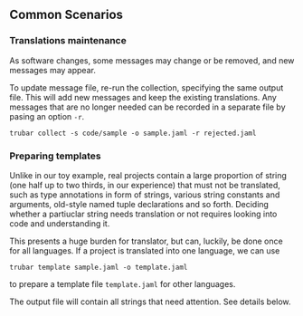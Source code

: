 ## Common Scenarios

### Translations maintenance

As software changes, some messages may change or be removed, and new messages may appear.

To update message file, re-run the collection, specifying the same output file. This will add new messages and keep the existing translations. Any messages that are no longer needed can be recorded in a separate file by pasing an option `-r`.

```
trubar collect -s code/sample -o sample.jaml -r rejected.jaml
```

### Preparing templates

Unlike in our toy example, real projects contain a large proportion of string (one half up to two thirds, in our experience) that must not be translated, such as type annotations in form of strings, various string constants and arguments, old-style named tuple declarations and so forth. Deciding whether a partiuclar string needs translation or not requires looking into code and understanding it.

This presents a huge burden for translator, but can, luckily, be done once for all languages. If a project is translated into one language, we can use

```
trubar template sample.jaml -o template.jaml
```

to prepare a template file `template.jaml` for other languages.

The output file will contain all strings that need attention. See details below.
